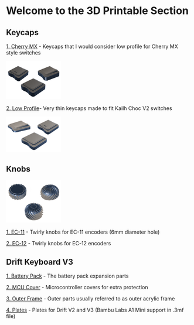 # Welcome to the 3D Printable Section  

## Keycaps  

[1. Cherry MX](/keycaps/mx/) - Keycaps that I would consider low profile for Cherry MX style switches  
	
<img src="images/Otaru_Keycaps_Cherry.png" width="150">  
<br/>  
  
[2. Low Profile](/keycaps/lp/)- Very thin keycaps made to fit Kailh Choc V2 switches  
	
<img src="images/Otaru_Keycaps_LP.png" width="150">  
<br/>  

## Knobs  

<img src="images/EC12-Knobs.png" width="150">  
<br/>  

[1. EC-11](/knobs/EC11/) - Twirly knobs for EC-11 encoders (6mm diameter hole)  
	
[2. EC-12](/knobs/EC12/) - Twirly knobs for EC-12 encoders  


## Drift Keyboard V3  

[1. Battery Pack](/v3/battery-pack/) - The battery pack expansion parts  
	
[2. MCU Cover](/v3/mcu/) - Microcontroller covers for extra protection  
	
[3. Outer Frame](/v3/outer-frame/) - Outer parts usually referred to as outer acrylic frame  
	
[4. Plates](/v3/plates/) - Plates for Drift V2 and V3 (Bambu Labs A1 Mini support in .3mf file)  